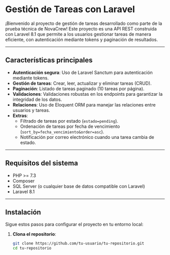 # Gestión de Tareas con Laravel

¡Bienvenido al proyecto de gestión de tareas desarrollado como parte de la prueba técnica de NovaCrew! Este proyecto es una API REST construida con Laravel 8.1 que permite a los usuarios gestionar tareas de manera eficiente, con autenticación mediante tokens y paginación de resultados.

---

## Características principales

- **Autenticación segura**: Uso de Laravel Sanctum para autenticación mediante tokens.
- **Gestión de tareas**: Crear, leer, actualizar y eliminar tareas (CRUD).
- **Paginación**: Listado de tareas paginado (10 tareas por página).
- **Validaciones**: Validaciones robustas en los endpoints para garantizar la integridad de los datos.
- **Relaciones**: Uso de Eloquent ORM para manejar las relaciones entre usuarios y tareas.
- **Extras**:
  - Filtrado de tareas por estado (`estado=pending`).
  - Ordenación de tareas por fecha de vencimiento (`sort_by=fecha_vencimiento&order=asc`).
  - Notificación por correo electrónico cuando una tarea cambia de estado.

---

## Requisitos del sistema

- PHP >= 7.3
- Composer
- SQL Server (o cualquier base de datos compatible con Laravel)
- Laravel 8.1

---

## Instalación

Sigue estos pasos para configurar el proyecto en tu entorno local:

1. **Clona el repositorio**:
   ```bash
   git clone https://github.com/tu-usuario/tu-repositorio.git
   cd tu-repositorio
